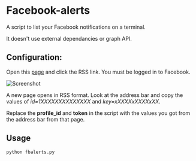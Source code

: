 # Facebook-alerts
A script to list your Facebook notifications on a terminal.

It doesn't use external dependancies or graph API.

## Configuration:
Open this [page](http://www.facebook.com/notifications) and click the RSS link. You must be logged in to Facebook.

![Screenshot](http://i.imgur.com/zQTW2jc.png?1)

A new page opens in RSS format. Look at the address bar and copy the values of *id=1XXXXXXXXXXXXXX* and *key=xXXXXxXXXXxXX*.

Replace the **profile_id** and **token** in the script with the values you got from the address bar from that page.

## Usage
`python fbalerts.py` 

